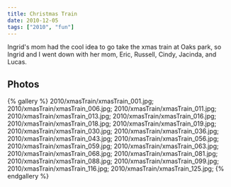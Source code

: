 ```yaml
---
title: Christmas Train
date: 2010-12-05
tags: ["2010", "fun"]
---
```

Ingrid's mom had the cool idea to go take the xmas train at Oaks park, so Ingrid and I went down with her mom, Eric, Russell, Cindy, Jacinda, and Lucas.

## Photos 

{% gallery %} 
2010/xmasTrain/xmasTrain_001.jpg;
2010/xmasTrain/xmasTrain_006.jpg;
2010/xmasTrain/xmasTrain_011.jpg;
2010/xmasTrain/xmasTrain_013.jpg;
2010/xmasTrain/xmasTrain_016.jpg;
2010/xmasTrain/xmasTrain_018.jpg;
2010/xmasTrain/xmasTrain_019.jpg;
2010/xmasTrain/xmasTrain_030.jpg;
2010/xmasTrain/xmasTrain_036.jpg;
2010/xmasTrain/xmasTrain_043.jpg;
2010/xmasTrain/xmasTrain_056.jpg;
2010/xmasTrain/xmasTrain_059.jpg;
2010/xmasTrain/xmasTrain_063.jpg;
2010/xmasTrain/xmasTrain_068.jpg;
2010/xmasTrain/xmasTrain_081.jpg;
2010/xmasTrain/xmasTrain_088.jpg;
2010/xmasTrain/xmasTrain_099.jpg;
2010/xmasTrain/xmasTrain_116.jpg;
2010/xmasTrain/xmasTrain_125.jpg;
{% endgallery %}
